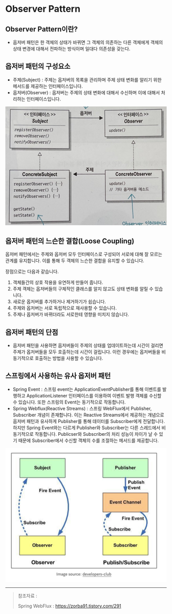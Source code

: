 # Observer Pattern

## Observer Pattern이란?

* 옵저버 패턴은 한 객체의 상태가 바뀌면 그 객체의 의존하는 다른 객체에게 객체의 상태 변경에 대해서 전파하는 방식이며 일대다 의존성을 갖는다.

## 옵저버 패턴의 구성요소

* 주제(Subject) : 주제는 옵저버의 목록을 관리하며 주제 상태 변화를 알리기 위한 메서드를 제공하는 인터페이스입니다.
* 옵저버(Observer) : 옵저버는 주제의 상태 변화에 대해서 수신하며 이에 대해서 처리하는 인터페이스입니다.

![](img/observerpattern.jpeg)

## 옵저버 패턴의 느슨한 결합(Loose Coupling)

옵저버 패턴에서는 주제와 옵저버 모두 인터페이스로 구성되어 서로에 대해 잘 모르는 관계를 유지합니다. 이를 통해 두 객체의 느슨한 결합을 유지할 수 있습니다.

장점으로는 다음과 같습니다.

1. 객체들간의 상호 작용을 유연하게 만들어 줍니다.
2. 주제 객체는 옵저버들의 구체적인 클래스를 알지 않고도 상태 변화를 알릴 수 있습니다.
3. 새로운 옵저버를 추가하거나 제거하기가  쉽습니다.
4. 주제와 옵저버는 서로 독립적으로 재사용할 수 있습니다.
5. 주제나 옵저버가 바뀌더라도 서로한테 영향을 미치지 않습니다.

## 옵저버 패턴의 단점

* 옵저버 패턴을 사용하면 옵저버들이 주제의 상태를 업데이트하는데 시간이 걸리면 주제가 옵저버들을 모두 호출하는데 시간이 걸립니다. 이런 경우에는 옵저버들을 비동기적으로 호출하는 방법을 사용할 수 있습니다.

## 스프링에서 사용하는 유사 옵저버 패턴

* Spring Event : 스프링 event는 ApplicationEventPublisher를 통해 이벤트를 발행하고 ApplicationListener 인터페이스를 이용하여 이벤트 발행 객체를 수신할 수 있습니다. 또한 스프링의 Event는 동기적으로 작동합니다.
* Spring Webflux(Reactive Streams) : 스프링 WebFlux에서 Publisher, Subscriber 개념이 존재합니다. 이는 Reactive Streams에서 제공하는 개념으로 옵저버 패턴과 유사하게 Publisher를 통해 데이터를 Subscriber에게 전달합니다. 하지만 Spring Event와는 다르게 Publisher와 Subscriber는 다른 스레드에서 비동기적으로 작동합니다. Publicser와 Subscriber의 처리 성능이 차이가 날 수 있기 때문에 Subscriber에서 수신할 객체의 수를 조절하는 메서드를 제공합니다.

![Reactive Streams](img/diffObserverPublisherSubscriber.png)

---

> 참조자료 :
> 
> Spring WebFlux : https://zorba91.tistory.com/291
